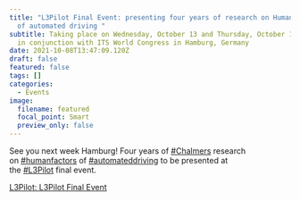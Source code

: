 ```yaml
---
title: "L3Pilot Final Event: presenting four years of research on Human factors
  of automated driving "
subtitle: Taking place on Wednesday, October 13 and Thursday, October 14, 2021
  in conjunction with ITS World Congress in Hamburg, Germany
date: 2021-10-08T13:47:09.120Z
draft: false
featured: false
tags: []
categories:
  - Events
image:
  filename: featured
  focal_point: Smart
  preview_only: false
---
```

<!--StartFragment-->

See you next week Hamburg! Four years of [\#Chalmers](https://www.linkedin.com/feed/hashtag/?keywords=chalmers&highlightedUpdateUrns=urn%3Ali%3Aactivity%3A6852272163530002432) research on [\#humanfactors](https://www.linkedin.com/feed/hashtag/?keywords=humanfactors&highlightedUpdateUrns=urn%3Ali%3Aactivity%3A6852272163530002432) of [\#automateddriving](https://www.linkedin.com/feed/hashtag/?keywords=automateddriving&highlightedUpdateUrns=urn%3Ali%3Aactivity%3A6852272163530002432) to be presented at the [\#L3Pilot](https://www.linkedin.com/feed/hashtag/?keywords=l3pilot&highlightedUpdateUrns=urn%3Ali%3Aactivity%3A6852272163530002432) final event.

<!--EndFragment-->

<!--StartFragment-->

[L3Pilot: L3Pilot Final Event](https://l3pilot.eu/news/events/l3pilot-final-event)

<!--EndFragment-->